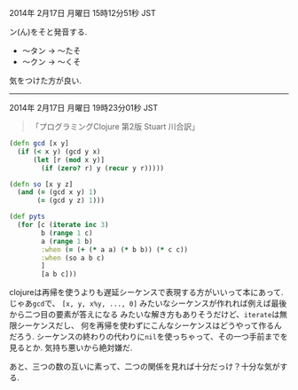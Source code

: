 2014年 2月17日 月曜日 15時12分51秒 JST

ン(ん)をそと発音する.

 - 〜タン → 〜たそ
 - 〜クン → 〜くそ

気をつけた方が良い.

---

2014年 2月17日 月曜日 19時23分01秒 JST

> 「プログラミングClojure 第2版 Stuart 川合訳」

```clojure
(defn gcd [x y]
  (if (< x y) (gcd y x)
      (let [r (mod x y)]
        (if (zero? r) y (recur y r)))))

(defn so [x y z]
  (and (= (gcd x y) 1)
       (= (gcd y z) 1)))

(def pyts
  (for [c (iterate inc 3)
        b (range 1 c)
        a (range 1 b)
        :when (= (+ (* a a) (* b b)) (* c c))
        :when (so a b c)
        ]
        [a b c]))
```

clojureは再帰を使うよりも遅延シーケンスで表現する方がいいって本にあって.
じゃあ`gcd`で、
`[x, y, x%y, ..., 0]`
みたいなシーケンスが作れれば例えば最後から二つ目の要素が答えになる
みたいな解き方もありそうだけど、`iterate`は無限シーケンスだし、
何を再帰を使わずにこんなシーケンスはどうやって作るんだろう.
シーケンスの終わりの代わりに`nil`を使っちゃって、その一つ手前までを見るとか.
気持ち悪いから絶対嫌だ.

あと、三つの数の互いに素って、二つの関係を見れば十分だっけ？十分な気がする.
